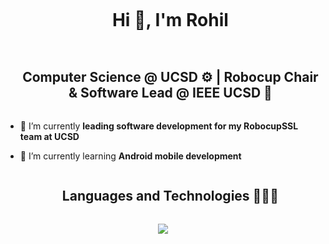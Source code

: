 <div id="user-content-toc">
  <ul align="center">
    <h1 style="display: inline-block">Hi 👋, I'm Rohil</h1>
  </ul>
</div>

<div id="user-content-toc">
  <ul align="center">
    <summary><h2 style="display: inline-block">Computer Science @ UCSD ⚙️ | Robocup Chair & Software Lead @ IEEE UCSD 🤖</h2></summary>
  </ul>
</div>

- 🔭 I’m currently **leading software development for my RobocupSSL team at UCSD**

- 🌱 I’m currently learning **Android mobile development**

<div id="user-content-toc">
  <ul align="center">
    <summary><h2 style="display: inline-block">Languages and Technologies 👨🏽‍💻</h2></summary>
  </ul>
</div>

<p align="center">
  <a href="https://skillicons.dev">
    <img src="https://skillicons.dev/icons?i=c,css,github,html,idea,java,js,linux,mysql,py,react,ts,vscode&perline=14" />
  </a>
</p>
